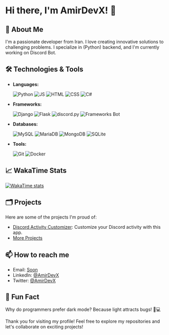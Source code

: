 # Hi there, I'm AmirDevX! 👋

## 🚀 About Me
I'm a passionate developer from Iran. I love creating innovative solutions to challenging problems. I specialize in (Python) backend, and I'm currently working on Discord Bot.

## 🛠️ Technologies & Tools
- **Languages:**
  <p align="left">
    <img src="https://img.shields.io/badge/-Python-3776AB?style=plastic&logo=python&logoColor=white" alt="Python" />
    <img src="https://img.shields.io/badge/-JavaScript-F7DF1E?style=plastic&logo=javascript&logoColor=black" alt="JS" />
    <img src="https://img.shields.io/badge/-HTML5-E34F26?style=plastic&logo=html5&logoColor=white" alt="HTML" />
    <img src="https://img.shields.io/badge/-css3-1572B6?style=plastic&logo=css3&logoColor=white" alt="CSS" />
    <img src="https://img.shields.io/badge/-C%23-239120?style=plastic&logo=csharp&logoColor=white" alt="C#" />
  </p>

- **Frameworks:**
  <p align="left">
    <img src="https://img.shields.io/badge/-Django-092E20?style=plastic&logo=django&logoColor=white" alt="Django" />
    <img src="https://img.shields.io/badge/-Flask-000000?style=plastic&logo=flask&logoColor=white" alt="Flask" />
    <img src="https://img.shields.io/badge/-discord.py-5865F2?style=plastic&logo=discord&logoColor=white" alt="discord.py" />
    <img src="https://img.shields.io/badge/-Bot_Frameworks-5A5A5A?style=plastic&logo=robotframework&logoColor=white" alt="Frameworks Bot" />
  </p>
  
- **Databases:**
  <p align="left">
    <img src="https://img.shields.io/badge/-MySQL-4479A1?style=plastic&logo=mysql&logoColor=white" alt="MySQL" />
    <img src="https://img.shields.io/badge/-MariaDB-003545?style=plastic&logo=mariadb&logoColor=white" alt="MariaDB" />
    <img src="https://img.shields.io/badge/-MongoDB-47A248?style=plastic&logo=mongodb&logoColor=white" alt="MongoDB" />
    <img src="https://img.shields.io/badge/-SQLite-003B57?style=plastic&logo=sqlite&logoColor=white" alt="SQLite" />
  </p>
  
- **Tools:**
  <p align="left">
    <img src="https://img.shields.io/badge/-Git-F05032?style=plastic&logo=git&logoColor=white" alt="Git" />
    <img src="https://img.shields.io/badge/-Docker-2496ED?style=plastic&logo=docker&logoColor=white" alt="Docker" />
  </p>

## 📈 WakaTime Stats
[![WakaTime stats](https://github-readme-stats.vercel.app/api/wakatime?username=AmirDevX&theme=github_dark)](https://wakatime.com/@AmirDevX)

## 🗂️ Projects
Here are some of the projects I'm proud of:

- [Discord Activity Customizer](https://github.com/AmirDevX/project1): Customize your Discord activity with this app.
- [More Projects](https://github.com/AmirDevX?tab=repositories)

## 📫 How to reach me
- Email: [Soon](mailto:soon@example.com)
- LinkedIn: [@AmirDevX](https://linkedin.com/in/AmirDevX)
- Twitter: [@AmirDevX](https://twitter.com/AmirDevX)

## 🌟 Fun Fact
Why do programmers prefer dark mode? Because light attracts bugs! 🐞💻

Thank you for visiting my profile! Feel free to explore my repositories and let's collaborate on exciting projects!
